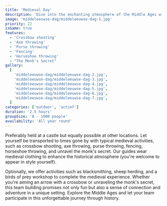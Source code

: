 ```yaml
---
title: 'Medieval Day'
description: 'Dive into the enchanting atmosphere of the Middle Ages with this immersive team building'
image: 'middeleeuwse-dag/middeleeuwse-dag-1.jpg'
priority: 22
isGame: true
features:
  - 'Crossbow shooting'
  - 'Axe throwing'
  - 'Purse throwing'
  - 'Fencing'
  - 'Horseshoe throwing'
  - "The Monk's Secret"
gallery:
  [
    'middeleeuwse-dag/middeleeuwse-dag-2.jpg',
    'middeleeuwse-dag/middeleeuwse-dag-3.jpg',
    'middeleeuwse-dag/middeleeuwse-dag-4.jpg',
    'middeleeuwse-dag/middeleeuwse-dag-5.jpg',
    'middeleeuwse-dag/middeleeuwse-dag-6.jpg',
    'middeleeuwse-dag/middeleeuwse-dag-7.jpg',
  ]
categories: ['outdoor', 'actief']
duration: '2.5 hours'
groupSize: '8 - 1000 people'
availability: 'All year round'
---
```


Preferably held at a castle but equally possible at other locations. Let yourself be transported to times gone by with typical medieval activities, such as crossbow shooting, axe throwing, purse throwing, fencing, horseshoe throwing, and unravel the monk's secret. Our guides wear medieval clothing to enhance the historical atmosphere (you're welcome to appear in style yourself).

Optionally, we offer activities such as blacksmithing, sheep herding, and a birds of prey workshop to complete the medieval experience. Whether you're aiming an arrow with a crossbow or unraveling the monk's secret, this team building promises not only fun but also a sense of connection and adventure in a unique setting. Explore the Middle Ages and let your team participate in this unforgettable journey through history.

